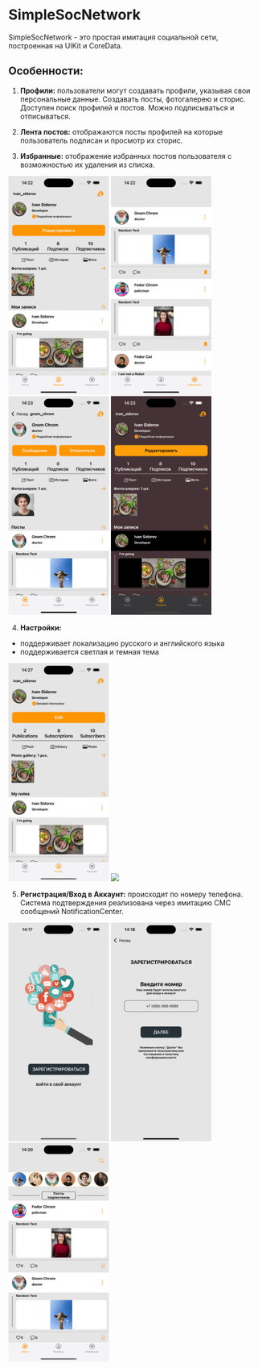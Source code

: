 # SimpleSocNetwork


SimpleSocNetwork - это простая имитация социальной сети, построенная на UIKit и CoreData.

## Особенности:

1. **Профили:** пользователи могут создавать профили, указывая свои персональные данные. Создавать посты, фотогалерею и сторис. Доступен поиск профилей и постов. Можно подписываться и отписываться.

2. **Лента постов:** отображаются посты профилей на которые пользователь подписан и просмотр их сторис.

3. **Избранные:** отображение избранных постов пользователя с возможностью их удаления из списка.

<img src="files/Screenshot004.png" width="200" heigh="600">  <img src="files/Screenshot005.png" width="200" heigh="600">  <img src="files/Screenshot006.png" width="200" heigh="600">  <img src="files/Screenshot007.png" width="200" heigh="600">

4. **Настройки:**

- поддерживает локализацию русского и английского языка
- поддерживается светлая и темная тема

<img src="files/Screenshot008.png" width="200" heigh="600">  <img src="files/Screenshot009.png" width="200" heigh="600"> 

5. **Регистрация/Вход в Аккаунт:** происходит по номеру телефона. Система подтверждения реализована через имитацию СМС сообщений NotificationCenter.

<img src="files/Screenshot001.png" width="200" heigh="600">  <img src="files/Screenshot002.png" width="200" heigh="600">  <img src="files/Screenshot003.png" width="200" heigh="600">


